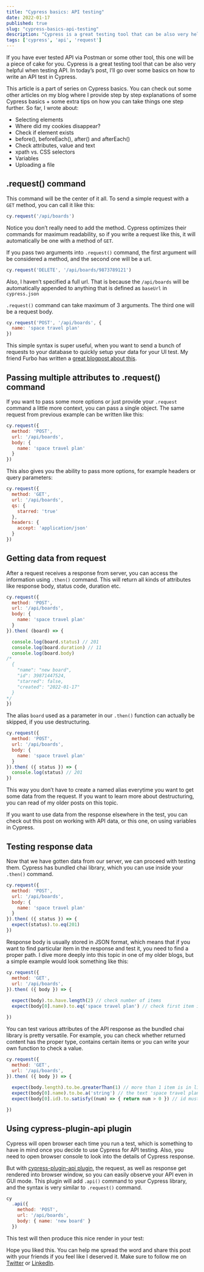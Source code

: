 ```yaml
---
title: "Cypress basics: API testing"
date: 2022-01-17
published: true
slug: "cypress-basics-api-testing"
description: "Cypress is a great testing tool that can be also very helpful when testing API. In this post, I’ll go over some basics on how to write an API test in Cypress."
tags: ['cypress', 'api', 'request']
---
```

If you have ever tested API via Postman or some other tool, this one will be a piece of cake for you. Cypress is a great testing tool that can be also very helpful when testing API. In today’s post, I’ll go over some basics on how to write an API test in Cypress.

This article is a part of series on Cypress basics. You can check out some other articles on my blog where I provide step by step explanations of some Cypress basics + some extra tips on how you can take things one step further. So far, I wrote about:

- <nuxt-link to="/cypress-basics-selecting-elements">Selecting elements</nuxt-link>
- <nuxt-link to="/cypress-basics-where-did-my-cookies-disappear">Where did my cookies disappear?</nuxt-link>
- <nuxt-link to="/cypress-basics-check-if-element-exists">Check if element exists</nuxt-link>
- <nuxt-link to="/cypress-basics-before-beforeeach-after-aftereach">before(), beforeEach(), after() and afterEach()</nuxt-link>
- <nuxt-link to="/cypress-basics-check-attributes-value-and-text">Check attributes, value and text</nuxt-link>
- <nuxt-link to="/cypress-basics-xpath-vs-css-selectors">xpath vs. CSS selectors</nuxt-link>
- <nuxt-link to="/cypress-basics-variables">Variables</nuxt-link>
- <nuxt-link to="/cypress-basics-uploading-file">Uploading a file</nuxt-link>

## .request() command
This command will be the center of it all. To send a simple request with a `GET` method, you can call it like this:

```js
cy.request('/api/boards')
```

Notice you don’t really need to add the method. Cypress optimizes their commands for maximum readability, so if you write a request like this, it will automatically be one with a method of `GET`. 

If you pass two arguments into `.request()` command, the first argument will be considered a method, and the second one will be a url.

```js
cy.request('DELETE', '/api/boards/9873789121')
```

Also, I haven’t specified a full url. That is because the `/api/boards` will be automatically appended to anything that is defined as `baseUrl` in `cypress.json`

`.request()` command can take maximum of 3 arguments. The third one will be a request body. 

```js
cy.request('POST', '/api/boards', {
  name: 'space travel plan'
})
```
This simple syntax is super useful, when you want to send a bunch of requests to your database to quickly setup your data for your UI test. My friend Furbo has written a [great blogpost about this](https://code.kiwi.com/skip-the-ui-using-api-calls-d358b9b61b91?gi=d56b0341034d). 

## Passing multiple attributes to .request() command
If you want to pass some more options or just provide your `.request` command a little more context, you can pass a single object. The same request from previous example can be written like this:

```js
cy.request({
  method: 'POST', 
  url: '/api/boards', 
  body: {
    name: 'space travel plan'
  }
})
```

This also gives you the ability to pass more options, for example headers or query parameters:

```js
cy.request({
  method: 'GET', 
  url: '/api/boards', 
  qs: {
    starred: 'true'
  },
  headers: {
    accept: 'application/json'
  }
})
```
## Getting data from request
After a request receives a response from server, you can access the information using `.then()` command. This will return all kinds of attributes like response body, status code, duration etc.
```js
cy.request({
  method: 'POST', 
  url: '/api/boards', 
  body: {
    name: 'space travel plan'
  }
}).then( (board) => {

  console.log(board.status) // 201
  console.log(board.duration) // 11
  console.log(board.body) 
/* 
  { 
    "name": "new board",
    "id": 39871447524,
    "starred": false,
    "created": "2022-01-17"
  }
*/
})
```

The alias `board` used as a parameter in our `.then()` function can actually be skipped, if you use destructuring.
```js
cy.request({
  method: 'POST', 
  url: '/api/boards', 
  body: {
    name: 'space travel plan'
  }
}).then( ({ status }) => {
  console.log(status) // 201
})
```
This way you don’t have to create a named alias everytime you want to get some data from the request. If you want to learn more about destructuring, you can read <nuxt-link to="/using-destructuring-in-cypress">of my older posts on this topic</nuxt-link>.

If you want to use data from the response elsewhere in the test, you can check out <nuxt-link to="/working-with-api-response-data-in-cypress">this post on working with API data</nuxt-link>, or <nuxt-link to="/cypress-basics-variables">this one, on using variables in Cypress</nuxt-link>.

## Testing response data
Now that we have gotten data from our server, we can proceed with testing them. Cypress has bundled chai library, which you can use inside your `.then()` command.

```js
cy.request({
  method: 'POST', 
  url: '/api/boards', 
  body: {
    name: 'space travel plan'
  }
}).then( ({ status }) => {
  expect(status).to.eq(201)
})
```
Response body is usually stored in JSON format, which means that if you want to find particular item in the response and test it, you need to find a proper path. <nuxt-link to="/reading-and-testing-json-object-in-cypress">I dive more deeply into this topic in one of my older blogs</nuxt-link>, but a simple example would look something like this:
```js
cy.request({
  method: 'GET', 
  url: '/api/boards', 
}).then( ({ body }) => {
  
  expect(body).to.have.length(2) // check number of items 
  expect(body[0].name).to.eq('space travel plan') // check first item in array

})
```
You can test various attributes of the API response as the bundled chai library is pretty versatile. For example, you can check whether returned content has the proper type, contains certain items or you can write your own function to check a value.
```js
cy.request({
  method: 'GET', 
  url: '/api/boards', 
}).then( ({ body }) => {
  
  expect(body.length).to.be.greaterThan(1) // more than 1 item is in list
  expect(body[0].name).to.be.a('string') // the text 'space travel plan' is a string
  expect(body[0].id).to.satisfy((num) => { return num > 0 }) // id must be bigger than 0

})
```

## Using cypress-plugin-api plugin
Cypress will open browser each time you run a test, which is something to have in mind once you decide to use Cypress for API testing. Also, you need to open browser console to look into the details of Cypress response. 

But with [cypress-plugin-api plugin](https://github.com/filiphric/cypress-plugin-api), the request, as well as response get rendered into browser window, so you can easily observe your API even in GUI mode. This plugin will add `.api()` command to your Cypress library, and the syntax is very similar to `.request()` command.
```js
cy
  .api({
    method: 'POST', 
    url: '/api/boards', 
    body: { name: 'new board' }
  })
```

This test will then produce this nice render in your test:

<v-img alt="cy.api command in action" src="cypress-plugin-api.png" shadow="shadow-lg"></v-img>

Hope you liked this. You can help me spread the word and share this post with your friends if you feel like I deserved it. Make sure to follow me on [Twitter](https://twitter.com/filip_hric/) or [LinkedIn](https://www.linkedin.com/in/filip-hric-11a5b1126/).
